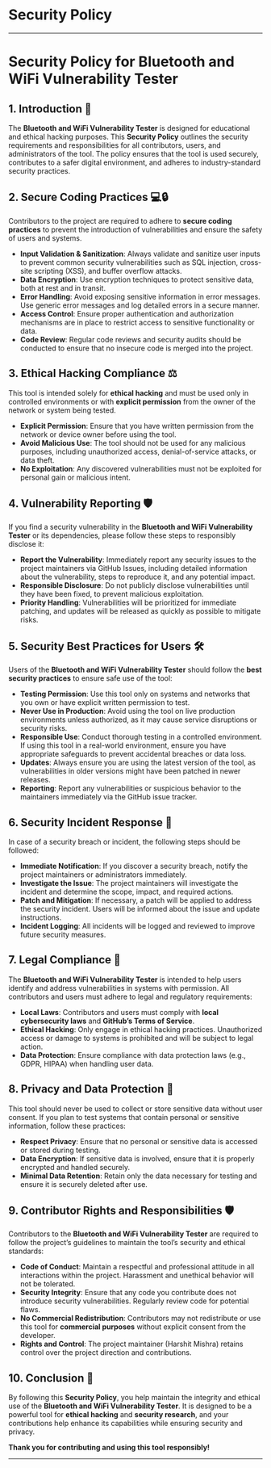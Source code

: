 # Security Policy
---

# **Security Policy for Bluetooth and WiFi Vulnerability Tester**

## **1. Introduction** 🔐

The **Bluetooth and WiFi Vulnerability Tester** is designed for educational and ethical hacking purposes. This **Security Policy** outlines the security requirements and responsibilities for all contributors, users, and administrators of the tool. The policy ensures that the tool is used securely, contributes to a safer digital environment, and adheres to industry-standard security practices.

## **2. Secure Coding Practices** 💻🔒

Contributors to the project are required to adhere to **secure coding practices** to prevent the introduction of vulnerabilities and ensure the safety of users and systems.

- **Input Validation & Sanitization**: Always validate and sanitize user inputs to prevent common security vulnerabilities such as SQL injection, cross-site scripting (XSS), and buffer overflow attacks.
- **Data Encryption**: Use encryption techniques to protect sensitive data, both at rest and in transit.
- **Error Handling**: Avoid exposing sensitive information in error messages. Use generic error messages and log detailed errors in a secure manner.
- **Access Control**: Ensure proper authentication and authorization mechanisms are in place to restrict access to sensitive functionality or data.
- **Code Review**: Regular code reviews and security audits should be conducted to ensure that no insecure code is merged into the project.

## **3. Ethical Hacking Compliance** ⚖️

This tool is intended solely for **ethical hacking** and must be used only in controlled environments or with **explicit permission** from the owner of the network or system being tested.

- **Explicit Permission**: Ensure that you have written permission from the network or device owner before using the tool.
- **Avoid Malicious Use**: The tool should not be used for any malicious purposes, including unauthorized access, denial-of-service attacks, or data theft.
- **No Exploitation**: Any discovered vulnerabilities must not be exploited for personal gain or malicious intent.

## **4. Vulnerability Reporting** 🛡️

If you find a security vulnerability in the **Bluetooth and WiFi Vulnerability Tester** or its dependencies, please follow these steps to responsibly disclose it:

- **Report the Vulnerability**: Immediately report any security issues to the project maintainers via GitHub Issues, including detailed information about the vulnerability, steps to reproduce it, and any potential impact.
- **Responsible Disclosure**: Do not publicly disclose vulnerabilities until they have been fixed, to prevent malicious exploitation.
- **Priority Handling**: Vulnerabilities will be prioritized for immediate patching, and updates will be released as quickly as possible to mitigate risks.

## **5. Security Best Practices for Users** 🛠️

Users of the **Bluetooth and WiFi Vulnerability Tester** should follow the **best security practices** to ensure safe use of the tool:

- **Testing Permission**: Use this tool only on systems and networks that you own or have explicit written permission to test.
- **Never Use in Production**: Avoid using the tool on live production environments unless authorized, as it may cause service disruptions or security risks.
- **Responsible Use**: Conduct thorough testing in a controlled environment. If using this tool in a real-world environment, ensure you have appropriate safeguards to prevent accidental breaches or data loss.
- **Updates**: Always ensure you are using the latest version of the tool, as vulnerabilities in older versions might have been patched in newer releases.
- **Reporting**: Report any vulnerabilities or suspicious behavior to the maintainers immediately via the GitHub issue tracker.

## **6. Security Incident Response** 🚨

In case of a security breach or incident, the following steps should be followed:

- **Immediate Notification**: If you discover a security breach, notify the project maintainers or administrators immediately.
- **Investigate the Issue**: The project maintainers will investigate the incident and determine the scope, impact, and required actions.
- **Patch and Mitigation**: If necessary, a patch will be applied to address the security incident. Users will be informed about the issue and update instructions.
- **Incident Logging**: All incidents will be logged and reviewed to improve future security measures.

## **7. Legal Compliance** 📜

The **Bluetooth and WiFi Vulnerability Tester** is intended to help users identify and address vulnerabilities in systems with permission. All contributors and users must adhere to legal and regulatory requirements:

- **Local Laws**: Contributors and users must comply with **local cybersecurity laws** and **GitHub’s Terms of Service**.
- **Ethical Hacking**: Only engage in ethical hacking practices. Unauthorized access or damage to systems is prohibited and will be subject to legal action.
- **Data Protection**: Ensure compliance with data protection laws (e.g., GDPR, HIPAA) when handling user data.

## **8. Privacy and Data Protection** 🔐

This tool should never be used to collect or store sensitive data without user consent. If you plan to test systems that contain personal or sensitive information, follow these practices:

- **Respect Privacy**: Ensure that no personal or sensitive data is accessed or stored during testing.
- **Data Encryption**: If sensitive data is involved, ensure that it is properly encrypted and handled securely.
- **Minimal Data Retention**: Retain only the data necessary for testing and ensure it is securely deleted after use.

## **9. Contributor Rights and Responsibilities** 🛡️

Contributors to the **Bluetooth and WiFi Vulnerability Tester** are required to follow the project’s guidelines to maintain the tool’s security and ethical standards:

- **Code of Conduct**: Maintain a respectful and professional attitude in all interactions within the project. Harassment and unethical behavior will not be tolerated.
- **Security Integrity**: Ensure that any code you contribute does not introduce security vulnerabilities. Regularly review code for potential flaws.
- **No Commercial Redistribution**: Contributors may not redistribute or use this tool for **commercial purposes** without explicit consent from the developer.
- **Rights and Control**: The project maintainer (Harshit Mishra) retains control over the project direction and contributions.

## **10. Conclusion** 🎯

By following this **Security Policy**, you help maintain the integrity and ethical use of the **Bluetooth and WiFi Vulnerability Tester**. It is designed to be a powerful tool for **ethical hacking** and **security research**, and your contributions help enhance its capabilities while ensuring security and privacy.

**Thank you for contributing and using this tool responsibly!**

---

